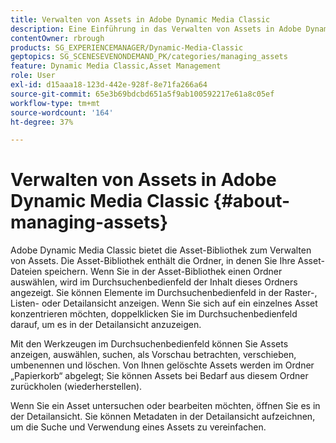 ```yaml
---
title: Verwalten von Assets in Adobe Dynamic Media Classic
description: Eine Einführung in das Verwalten von Assets in Adobe Dynamic Media Classic
contentOwner: rbrough
products: SG_EXPERIENCEMANAGER/Dynamic-Media-Classic
geptopics: SG_SCENESEVENONDEMAND_PK/categories/managing_assets
feature: Dynamic Media Classic,Asset Management
role: User
exl-id: d15aaa18-123d-442e-928f-8e71fa266a64
source-git-commit: 65e3b69bdcbd651a5f9ab100592217e61a8c05ef
workflow-type: tm+mt
source-wordcount: '164'
ht-degree: 37%

---
```


# Verwalten von Assets in Adobe Dynamic Media Classic {#about-managing-assets}

Adobe Dynamic Media Classic bietet die Asset-Bibliothek zum Verwalten von Assets. Die Asset-Bibliothek enthält die Ordner, in denen Sie Ihre Asset-Dateien speichern. Wenn Sie in der Asset-Bibliothek einen Ordner auswählen, wird im Durchsuchenbedienfeld der Inhalt dieses Ordners angezeigt. Sie können Elemente im Durchsuchenbedienfeld in der Raster-, Listen- oder Detailansicht anzeigen. Wenn Sie sich auf ein einzelnes Asset konzentrieren möchten, doppelklicken Sie im Durchsuchenbedienfeld darauf, um es in der Detailansicht anzuzeigen.

Mit den Werkzeugen im Durchsuchenbedienfeld können Sie Assets anzeigen, auswählen, suchen, als Vorschau betrachten, verschieben, umbenennen und löschen. Von Ihnen gelöschte Assets werden im Ordner „Papierkorb“ abgelegt; Sie können Assets bei Bedarf aus diesem Ordner zurückholen (wiederherstellen).

Wenn Sie ein Asset untersuchen oder bearbeiten möchten, öffnen Sie es in der Detailansicht. Sie können Metadaten in der Detailansicht aufzeichnen, um die Suche und Verwendung eines Assets zu vereinfachen.

